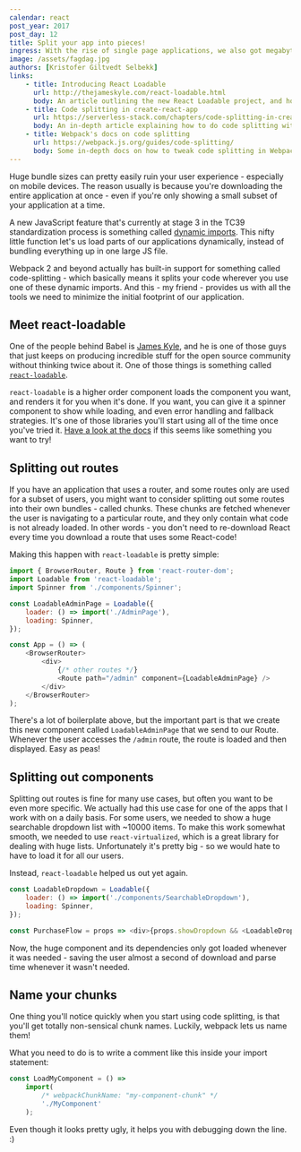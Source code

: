 ```yaml
---
calendar: react
post_year: 2017
post_day: 12
title: Split your app into pieces!
ingress: With the rise of single page applications, we also got megabyte-sized bundles of JavaScript code to download and compile before we could show anything to the user. THIS ENDS NOW!
image: /assets/fagdag.jpg
authors: [Kristofer Giltvedt Selbekk]
links:
    - title: Introducing React Loadable
      url: http://thejameskyle.com/react-loadable.html
      body: An article outlining the new React Loadable project, and how to use it
    - title: Code splitting in create-react-app
      url: https://serverless-stack.com/chapters/code-splitting-in-create-react-app.html
      body: An in-depth article explaining how to do code splitting without any helper libraries. Insightful!
    - title: Webpack's docs on code splitting
      url: https://webpack.js.org/guides/code-splitting/
      body: Some in-depth docs on how to tweak code splitting in Webpack. Not always needed, but nice to know!
---
```


Huge bundle sizes can pretty easily ruin your user experience - especially on mobile devices. The reason usually is
because you're downloading the entire application at once - even if you're only showing a small subset of your
application at a time.

A new JavaScript feature that's currently at stage 3 in the TC39 standardization process is something called [dynamic
imports](https://github.com/tc39/proposal-dynamic-import). This nifty little function let's us load parts of our
applications dynamically, instead of bundling everything up in one large JS file.

Webpack 2 and beyond actually has built-in support for something called code-splitting - which basically means it splits
your code wherever you use one of these dynamic imports. And this - my friend - provides us with all the tools we need
to minimize the initial footprint of our application.

## Meet react-loadable

One of the people behind Babel is [James Kyle](https://twitter.com/thejameskyle), and he is one of those guys that
just keeps on producing incredible stuff for the open source community without thinking twice about it. One of those
things is something called [`react-loadable`](https://github.com/thejameskyle/react-loadable).

`react-loadable` is a higher order component loads the component you want, and renders it for you when it's done. If
you want, you can give it a spinner component to show while loading, and even error handling and fallback strategies.
It's one of those libraries you'll start using all of the time once you've tried it. [Have a look at the
docs](https://github.com/thejameskyle/react-loadable) if this seems like something you want to try!

## Splitting out routes

If you have an application that uses a router, and some routes only are used for a subset of users, you might want to
consider splitting out some routes into their own bundles - called chunks. These chunks are fetched whenever the user
is navigating to a particular route, and they only contain what code is not already loaded. In other words - you don't
need to re-download React every time you download a route that uses some React-code!

Making this happen with `react-loadable` is pretty simple:

```javascript
import { BrowserRouter, Route } from 'react-router-dom';
import Loadable from 'react-loadable';
import Spinner from './components/Spinner';

const LoadableAdminPage = Loadable({
    loader: () => import('./AdminPage'),
    loading: Spinner,
});

const App = () => (
    <BrowserRouter>
        <div>
            {/* other routes */}
            <Route path="/admin" component={LoadableAdminPage} />
        </div>
    </BrowserRouter>
);
```

There's a lot of boilerplate above, but the important part is that we create this new component called
`LoadableAdminPage` that we send to our Route. Whenever the user accesses the `/admin` route, the route is loaded
and then displayed. Easy as peas!

## Splitting out components

Splitting out routes is fine for many use cases, but often you want to be even more specific. We actually had this
use case for one of the apps that I work with on a daily basis. For some users, we needed to show a huge searchable
dropdown list with ~10000 items. To make this work somewhat smooth, we needed to use `react-virtualized`, which is a
great library for dealing with huge lists. Unfortunately it's pretty big - so we would hate to have to load it for
all our users.

Instead, `react-loadable` helped us out yet again.

```javascript
const LoadableDropdown = Loadable({
    loader: () => import('./components/SearchableDropdown'),
    loading: Spinner,
});

const PurchaseFlow = props => <div>{props.showDropdown && <LoadableDropdown />}</div>;
```

Now, the huge component and its dependencies only got loaded whenever it was needed - saving the user almost a second
of download and parse time whenever it wasn't needed.

## Name your chunks

One thing you'll notice quickly when you start using code splitting, is that you'll get totally non-sensical chunk
names. Luckily, webpack lets us name them!

What you need to do is to write a comment like this inside your import statement:

```javascript
const LoadMyComponent = () =>
    import(
        /* webpackChunkName: "my-component-chunk" */
        './MyComponent'
    );
```

Even though it looks pretty ugly, it helps you with debugging down the line. :)
